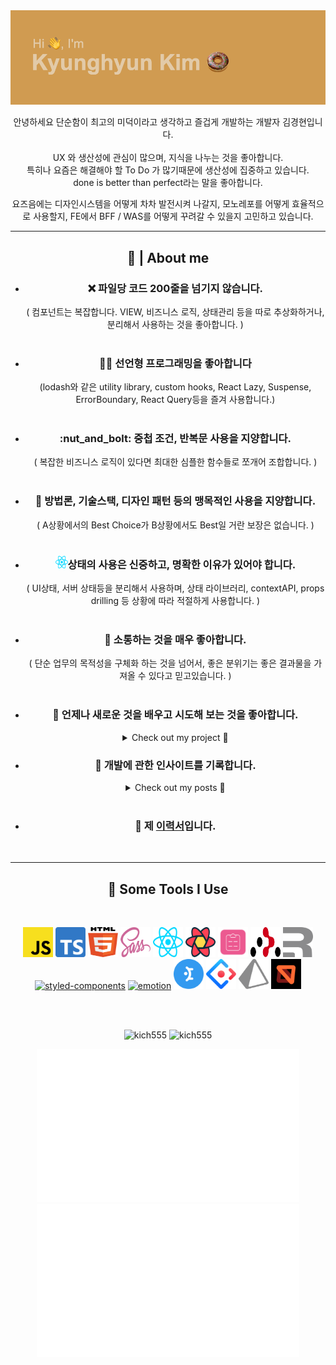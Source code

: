 <img src="pic/readme_header.png" />



<p align='center'>안녕하세요 단순함이 최고의 미덕이라고 생각하고 즐겁게 개발하는 개발자 김경현입니다.
<br/>
<br/>
UX 와 생산성에 관심이 많으며, 지식을 나누는 것을 좋아합니다.
<br/>
특히나 요즘은 해결해야 할 To Do 가 많기때문에 생산성에 집중하고 있습니다. 
<br/>
done is better than perfect라는 말을 좋아합니다. 
</p>
<p align='center'>
  요즈음에는 디자인시스템을 어떻게 차차 발전시켜 나갈지, 모노레포를 어떻게 효율적으로 사용할지, FE에서 BFF / WAS를 어떻게 꾸려갈 수 있을지 고민하고 있습니다. 
</p>

<hr>
<h2 align='center' >🍩 | About me </h2>


<div id="user-content-toc">
  <ul align='center'>
    <li>
      <h3>❌ 파일당 코드 200줄을 넘기지 않습니다.</h3>
    </li>
    ( 컴포넌트는 복잡합니다. VIEW, 비즈니스 로직, 상태관리 등을 따로 추상화하거나, 분리해서 사용하는 것을 좋아합니다. )
    <br/>
    <br/>
    <li>
      <h3>👨‍💻 선언형 프로그래밍을 좋아합니다</h3>
    </li>
    (lodash와 같은 utility library, custom hooks, React Lazy, Suspense, ErrorBoundary, React Query등을 즐겨 사용합니다.)
    <br/>
    <br/>
    <li>
      <h3>:nut_and_bolt: 중첩 조건, 반복문 사용을 지양합니다.</h3>
    </li>
    ( 복잡한 비즈니스 로직이 있다면 최대한 심플한 함수들로 쪼개어 조합합니다. )
    <br/>
    <br/>
    <li>
      <h3>📝 방법론, 기술스택, 디자인 패턴 등의 맹목적인 사용을 지양합니다.</h3>
    </li>
    ( A상황에서의 Best Choice가 B상황에서도 Best일 거란 보장은 없습니다. )
    <br/>
    <br/>
    <li>
      <h3><img src="icons/react.svg" alt="react" width="20" height="20" />상태의 사용은 신중하고, 명확한 이유가 있어야 합니다.</h3>
    </li>
    ( UI상태, 서버 상태등을 분리해서 사용하며, 상태 라이브러리, contextAPI, props drilling 등 상황에 따라 적절하게 사용합니다. )
    <br/>
    <br/>
    <li>
      <h3>💬 소통하는 것을 매우 좋아합니다.</h3> 
    </li>
    ( 단순 업무의 목적성을 구체화 하는 것을 넘어서, 좋은 분위기는 좋은 결과물을 가져올 수 있다고 믿고있습니다. )
    <br/>
    <br/>
    <li>
      <h3>🧐 언제나 새로운 것을 배우고 시도해 보는 것을 좋아합니다.</h3>
    </li>
      <details>
      <summary>Check out my project 👀</summary>
        <a href="https://github.com/kich555/Style-Playground">Style Playground<a>
        <a target="_blank" href="https://reactjs.org/"><img src="icons/react.svg" alt="react" width="24" height="24" /></a>
        <a target="_blank" href="https://sass-lang.com/"><img src="icons/sass.svg" alt="sass" width="24" height="24" /></a>
          <br/>
          <br/>
        <a href="https://github.com/kich555/Style-Playground">
          <img src="pic/style-play-ground.gif" width="420" />
        </a>
          <br/>
          <br/>
        <a href="https://github.com/kich555/To-Do-List-with-Remix.run">To Do List with Remix<a>
        <a target="_blank" href="https://www.typescriptlang.org/"><img src="icons/typescript.svg" alt="typescript" width="24" height="24" /></a>
        <a target="_blank" href="https://remix.run/"><img src="icons/remix.svg" alt="remix" width="24" height="24" /></a>
        <a target="_blank" href="https://www.prisma.io/"><img src="icons/prisma.svg" alt="prisma" width="24" height="24" /></a>
        <a size="48" target="_blank" href="https://emotion.sh/docs/introduction"><img src="https://emotion.sh/logo-96x96.png" alt="emotion" width="24" height="24" /></a>
        <a target="_blank" href="https://mantine.dev/"><img src="icons/mantine.svg" alt="mantine" width="24" height="24" /></a>
          <br/>
          <br/>
        <a href="https://github.com/kich555/To-Do-List-with-Remix.run">
          <img src="pic/dnd-todo-list.gif" width="420"/>
        </a>
          <br/>
          <br/>
        <a href="https://congbab.com/">명도소송 웹 서비스 Congbab<a>
        <a target="_blank" href="https://remix.run/"><img src="icons/remix.svg" alt="remix" width="24" height="24" /></a>
        <a size="48" target="_blank" href="https://emotion.sh/docs/introduction"><img src="https://emotion.sh/logo-96x96.png" alt="emotion" width="24" height="24" /></a>
        <a target="_blank" href="https://mantine.dev/"><img src="icons/mantine.svg" alt="mantine" width="24" height="24" /></a>  
          <br/>
          <br/>
        <a href="https://congbab.com/">
          <img src="pic/congbab.gif" width="420"/>
        </a>
          <br/>
          <br/>
        WhiskyNavi Official Web Site 제작중...
          <br/>
          <br/>
          <img src="pic/whiskyNavi.webp" width="420"/>
<a href="https://devpost.com/software/emicus">
<img src="http://sungwoopark.com/images/medhacks/4.gif" height="400"/>
</a>
</details>
    <li>
      <h3>📝 개발에 관한 인사이트를 기록합니다.</h3>
    </li>
      <details>
      <summary>Check out my posts 👀</summary>
      <br/>
        <li><a href="https://kich555.notion.site/UX-a09303b3d2f8497b9250937d86511820">UX에 대하여<a></li>
        <li><a href="https://kich555.notion.site/7e69785416eb4607bf56951b14507137">잘못된 추상화<a></li>
        <li><a href="https://kich555.notion.site/State-Colocation-with-React-Form-07c9e5b1f9dd4378807f0e1a2f603008">상태 같이두기 with react form<a></li>
          <li><a href="https://kich555.notion.site/State-Colocation-with-React-Form-07c9e5b1f9dd4378807f0e1a2f603008">useState vs useReducer<a></li>
        <li><a href="https://kich555.notion.site/Re-render-9b464a0217fc4634b1d27b59c7b53cff">Re-render에 대한 착각<a></li>
        <li><a href="https://kich555.notion.site/Remix-Form-Example-53078300126948d788793153138a1b37">Remix Form Example<a></li>
        <li><a href="https://kich555.notion.site/Mixed-Content-Issue-bcd51aac12a84ac58fedc496c8af5078">About Mixed Content<a></li>
        <li><a href="https://kich555.notion.site/XSS-69558fcdb39c40e4b94ce77f02dac548">About XSS<a></li>
        <li><a href="https://kich555.notion.site/About-CORS-b33e5886c8ca4f27beb751358011e789">About CORS<a></li>
      </details>
    <br/>
    <li>
      <h3>📙 제 <a href="https://kich555.notion.site/badec3f62f9341119155fe3b8d494725">이력서</a>입니다.</h3>
    </li>
    <br/>
  </ul>
</div>

<hr>

<h2 align='center'>🚀 Some Tools I Use</h2>
<br/>
<p align="center">
  <a target="_blank" href="https://aws.amazon.com/ko/what-is/javascript/"><img src="icons/javascript.svg" alt="javascript" width="48" height="48"  /></a>
  <a target="_blank" href="https://www.typescriptlang.org/"><img src="icons/typescript.svg" alt="typescript" width="48" height="48" /></a>
  <a target="_blank" href="https://developer.mozilla.org/en-US/docs/Glossary/HTML5"><img src="icons/html-5.svg" alt="html-5" width="48" height="48" /></a>
  <a target="_blank" href="https://sass-lang.com/"><img src="icons/sass.svg" alt="sass" width="48" height="48" /></a>
  <a target="_blank" href="https://reactjs.org/"><img src="icons/react.svg" alt="react" width="48" height="48" /></a>
  <a target="_blank" href="https://tanstack.com/query/v4"><img src="icons/react-query.svg" alt="react-query" width="48" height="48" /></a>
  <a target="_blank" href="https://react-hook-form.com/"><img src="icons/react-hook-form.svg" alt="react-hook-form" width="48" height="48" /></a>
  <a target="_blank" href="https://reactrouter.com/en/main"><img src="icons/react-router.svg" alt="react-router" width="48" height="48" /></a>
  <a target="_blank" href="https://remix.run/"><img src="icons/remix.svg" alt="remix" width="48" height="48" /></a>
  <a size="48" target="_blank" href="https://styled-components.com/"><img src="https://styled-components.com/logo.png" alt="styled-components" width="48" height="48" /></a>
  <a size="48" target="_blank" href="https://emotion.sh/docs/introduction"><img src="https://emotion.sh/logo-96x96.png" alt="emotion" width="48" height="48" /></a>
  <a target="_blank" href="https://mantine.dev/"><img src="icons/mantine.svg" alt="mantine" width="48" height="48" /></a>
  <a target="_blank" href="https://ant.design/"><img src="icons/ant-design.svg" alt="ant-design" width="48" height="48" /></a>
  <a target="_blank" href="https://www.prisma.io/"><img src="icons/prisma.svg" alt="prisma" width="48" height="48" /></a>
  <a target="_blank" href="https://mswjs.io/"><img src="icons/msw.svg" alt="msw" width="48" height="48" /></a>

  

 
</p>
<br/>
<br/>
<p align='center'>
  <img src = "https://github-readme-stats.vercel.app/api?username=kich555&show_icons=true&theme=bear" alt="kich555" width = 420>
  <img src = "https://github-readme-streak-stats.herokuapp.com?user=kich555&theme=buefy&hide_border=true" alt="kich555" width = 420>
</p>
<p align='center'>
  <img src = "stats/languages.svg" alt="kich555" width = 420>
  <img src = "stats/overview.svg" alt="kich555" width = 420>
</p>

